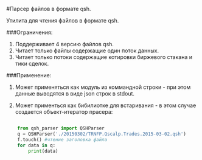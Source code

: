 #Парсер файлов в формате qsh.

Утилита для чтения файлов в формате qsh.

###Ограничения:

1. Поддерживает 4 версию файлов qsh.
2. Читает только файлы содержащие один поток данных.
3. Читает только потоки содержащие котировки биржевого стакана и тики сделок.

###Применение:

1. Может применяться как модуль из коммандной строки - при этом данные выводятся в виде json строк в stdout.

2. Может применться как бибилиотке для встаривания - в этом случае создается
объект-итератор прасера:

```python

    from qsh_parser import QSHParser
    q = QSHParser('./20150302/TRNFP.Qscalp.Trades.2015-03-02.qsh')
    f.touch() #чтение заголовка файла
    for data in q:
        print(data)
